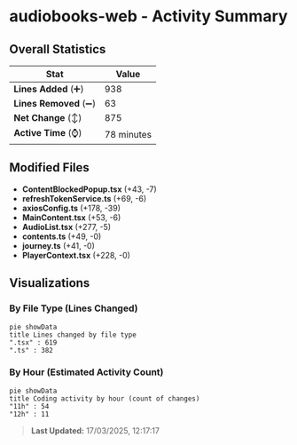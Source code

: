 # audiobooks-web - Activity Summary 

## Overall Statistics

| Stat                   | Value                                                             |
| ---------------------- | ----------------------------------------------------------------- |
| **Lines Added** (➕)   | 938                                          |
| **Lines Removed** (➖) | 63                                        |
| **Net Change** (↕)    | 875                |
| **Active Time** (⌚)   | 78 minutes |


## Modified Files
- **ContentBlockedPopup.tsx** (+43, -7)
- **refreshTokenService.ts** (+69, -6)
- **axiosConfig.ts** (+178, -39)
- **MainContent.tsx** (+53, -6)
- **AudioList.tsx** (+277, -5)
- **contents.ts** (+49, -0)
- **journey.ts** (+41, -0)
- **PlayerContext.tsx** (+228, -0)

## Visualizations

### By File Type (Lines Changed)

```mermaid
pie showData
title Lines changed by file type
".tsx" : 619
".ts" : 382
```

### By Hour (Estimated Activity Count)

```mermaid
pie showData
title Coding activity by hour (count of changes)
"11h" : 54
"12h" : 11
```


> **Last Updated:** 17/03/2025, 12:17:17